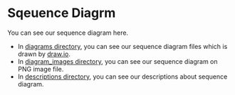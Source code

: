 # Sqeuence Diagrm
You can see our sequence diagram here.  
- In [diagrams directory](https://github.com/2021-caucse-software-engineering/enhanced-library-management/tree/main/docs/SequenceDiagram/diagrams), you can see our sequence diagram files which is drawn by [draw.io](https://app.diagrams.net/).
- In [diagram_images directory](https://github.com/2021-caucse-software-engineering/enhanced-library-management/tree/main/docs/SequenceDiagram/diagram_images), you can see our sequence diagram on PNG image file.
- In [descriptions directory](https://github.com/2021-caucse-software-engineering/enhanced-library-management/tree/main/docs/SequenceDiagram/descriptions), you can see our descriptions about sequence diagram.
